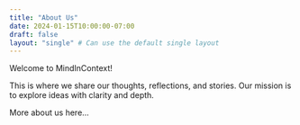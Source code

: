 ```yaml
---
title: "About Us"
date: 2024-01-15T10:00:00-07:00
draft: false
layout: "single" # Can use the default single layout
---
```


Welcome to MindInContext!

This is where we share our thoughts, reflections, and stories. Our mission is to explore ideas with clarity and depth.

More about us here...
